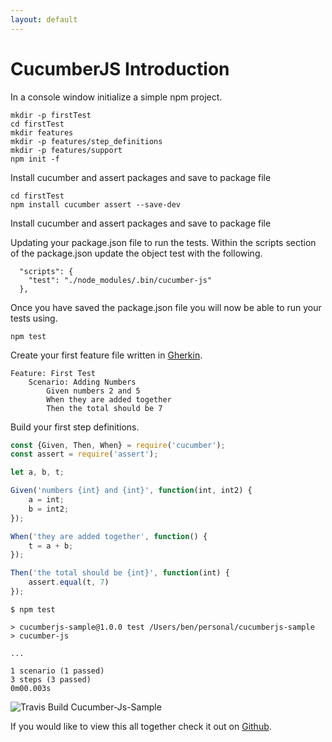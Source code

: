```yaml
---
layout: default
---
```

# CucumberJS Introduction

In a console window initialize a simple npm project.

```
mkdir -p firstTest
cd firstTest
mkdir features
mkdir -p features/step_definitions
mkdir -p features/support
npm init -f
```

Install cucumber and assert packages and save to package file

```
cd firstTest
npm install cucumber assert --save-dev
```

Install cucumber and assert packages and save to package file

Updating your package.json file to run the tests. Within the scripts section of the package.json update the object test with the following.
```
  "scripts": {
    "test": "./node_modules/.bin/cucumber-js"
  },
```

Once you have saved the package.json file you will now be able to run your tests using.

```
npm test
```

Create your first feature file written in [Gherkin](/book/common-automation-concepts/gherkin.html).

```gherkin
Feature: First Test
    Scenario: Adding Numbers
        Given numbers 2 and 5
        When they are added together
        Then the total should be 7
```

Build your first step definitions.

```javascript
const {Given, Then, When} = require('cucumber');
const assert = require('assert');

let a, b, t;

Given('numbers {int} and {int}', function(int, int2) {
    a = int;
    b = int2;
});

When('they are added together', function() {
    t = a + b;
});

Then('the total should be {int}', function(int) {
    assert.equal(t, 7)
});
```

```
$ npm test

> cucumberjs-sample@1.0.0 test /Users/ben/personal/cucumberjs-sample
> cucumber-js

...

1 scenario (1 passed)
3 steps (3 passed)
0m00.003s
```

![Travis Build Cucumber-Js-Sample](https://travis-ci.org/testcookbook/cucumber-js-sample.svg?branch=master)

If you would like to view this all together check it out on [Github](https://github.com/testcookbook/cucumber-js-sample).
